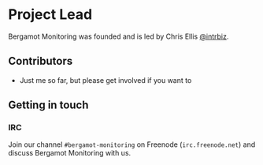 # Project Lead

Bergamot Monitoring was founded and is led by Chris Ellis [@intrbiz](https://twitter.com/intrbiz).

## Contributors

* Just me so far, but please get involved if you want to

## Getting in touch

### IRC

Join our channel `#bergamot-monitoring` on Freenode (`irc.freenode.net`) and 
discuss Bergamot Monitoring with us.
